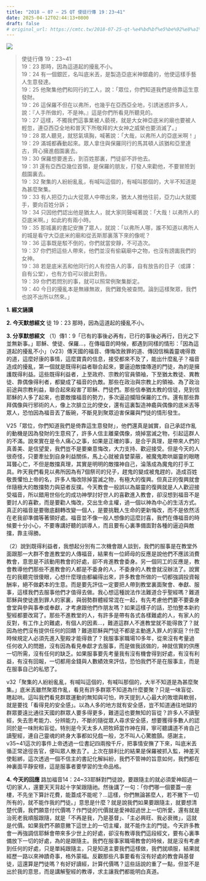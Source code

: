 ```yaml
---
title: "2018 – 07 – 25 QT 使徒行傳 19：23~41"
date: 2025-04-12T02:44:13+0800
draft: false
# original_url: https://cmtc.tw/2018-07-25-qt-%e4%bd%bf%e5%be%92%e8%a1%8c%e5%82%b3-19%ef%bc%9a2341
---
```


![](/images/qt.jpg)
> 使徒行傳 19：23\~41  
> 19：23 那時，因為這道起的擾亂不小。  
> 19：24 有一個銀匠，名叫底米丟，是製造亞底米神銀龕的，他使這樣手藝人生意發達。  
> 19：25 他聚集他們和同行的工人，說：「眾位，你們知道我們是倚靠這生意發財。  
> 19：26 這保羅不但在以弗所，也幾乎在亞西亞全地，引誘迷惑許多人，說：『人手所做的，不是神。』這是你們所看見所聽見的。  
> 19：27 這樣，不獨我們這事業被人藐視，就是大女神亞底米的廟也要被人輕忽，連亞西亞全地和普天下所敬拜的大女神之威榮也要消滅了。」  
> 19：28 眾人聽見，就怒氣填胸，喊著說：「大哉，以弗所人的亞底米啊！」  
> 19：29 滿城都轟動起來。眾人拿住與保羅同行的馬其頓人該猶和亞里達古，齊心擁進戲園裏去。  
> 19：30 保羅想要進去，到百姓那裏，門徒卻不許他去。  
> 19：31 還有亞西亞幾位首領，是保羅的朋友，打發人來勸他，不要冒險到戲園裏去。  
> 19：32 聚集的人紛紛亂亂，有喊叫這個的，有喊叫那個的，大半不知道是為甚麼聚集。  
> 19：33 有人把亞力山大從眾人中帶出來，猶太人推他往前，亞力山大就擺手，要向百姓分訴；  
> 19：34 只因他們認出他是猶太人，就大家同聲喊著說：「大哉！以弗所人的亞底米啊。」如此約有兩小時。  
> 19：35 那城裏的書記安撫了眾人，就說：「以弗所人哪，誰不知道以弗所人的城是看守大亞底米的廟和從丟斯那裏落下來的像呢？  
> 19：36 這事既是駁不倒的，你們就當安靜，不可造次。  
> 19：37 你們把這些人帶來，他們並沒有偷竊廟中之物，也沒有謗讟我們的女神。  
> 19：38 若是底米丟和他同行的人有控告人的事，自有放告的日子（或譯：自有公堂），也有方伯可以彼此對告。  
> 19：39 你們若問別的事，就可以照常例聚集斷定。  
> 19：40 今日的擾亂本是無緣無故，我們難免被查問。論到這樣聚眾，我們也說不出所以然來。」

**1. 經文誦讀**

**2.  今天默想經文**
徒 19：23 那時，因為這道起的擾亂不小。

**3. 分享默想經文**
（1）傳1：9「已有的事後必再有，已行的事後必再行，日光之下並無新事。」耶穌、使徒、保羅…，在傳福音的時候，都遇到同樣的情形：「因為這道起的擾亂不小」（v23）傳天國的福音、傳悔改赦罪的道、傳因信稱義靈魂得救的道，這麼好康的事情，這麼寶貴的信息，接受都來不及了，能出什麼亂子？福音造成的擾亂，第一個就是既得利益者聯合起來，要逼迫敵擋傳道的門徒，為的是擁護既得利益。這些既得利益者，上至政府、宗教的官員領袖，下至猶太教徒、異教徒、靠偶像得利者，都變成了福音的仇敵。那些在政治與宗教上的領袖、為了政治前途與宗教利益，聯合起來殺害了耶穌、門徒們。那些信奉猶太教的信徒，見到信耶穌的人多了起來，也要敵擋福音的勢力，多次逼迫攔阻保羅的工作。還有那些靠拜偶像與行邪術的人，像上次腓立比的使女，還有這裏製造神龕與偶像的底米丟等眾人，恐怕因為福音丟了飯碗，不斷見到聚眾迫害保羅與門徒的情形發生。

V25「眾位，你們知道我們是倚靠這生意發財」，他們還真是誠實，自己承認作亂的動機是因為發財的生意飛了，許多人信主離棄偶像，燒掉當滅之物，引起這群人的不滿。說來實在是令人痛心之事，如果是正確的事，是合乎真理，是帶來人們的真善美、是信望愛，我們豈不是要樂意悔改，大力支持、歡迎接受。但是今天的人很奇怪，只要牽扯到自身利益關係，馬上心就被貪婪蒙蔽，被魔鬼欺哄屬靈的眼瞎耳聾心亡，不但是敵擋真理，其實是明明的敵擋神自己，淪落成為魔鬼的打手工具。昨天我們看見以弗所因為有7個祭司的兒子，趕鬼的變成被鬼趕的，造成百姓敬畏懼怕上帝的名，許多人悔改除掉當滅之物，有極大的復興。但真正的復興就會伴隨極大的敵擋勢力與惡者反撲。今天教會一般誤以為屬靈的復興就是人人歡迎接受福音，所以錯用世俗化的成功神學討好世人的喜歡進入教會，卻沒想到福音不是要討人的喜歡，而是要勸人悔改，交出生命主權，過一個以神為中心的生活方式。真正的福音是要徹底翻轉改變一個人，是要挑戰人生命的更新悔改，而不是依然活在老我卻準備等著領好處。福音並不像一般人想像的這麼討喜，我們在傳福音的時候要十分小心，不要專講好聽的誤導人，而且要有心裏準備面對各種的逼迫與敵擋，靠主得勝。

（2）說到既得利益者，我想起分別有二次機會跟人談到，我們的服事是在教堂外面跟那一大群不會進教堂的人傳福音，結果有一位師母的反應是說他們不應該消費教會，意思是不該動用教會的好處，卻不肯進教會委身。另一個同工的反應是，教會教導他們那些不進教會的人都是不委身的人，不委身的人教會就沒辦法了。說實在的我聽完很傻眼，心想什麼理由都編得出來，許多教會所做的一切都強調投資報酬率，絕不做虧本的生意。而是要先評估一定要把人帶到教堂裏面聚會、奉獻、服事，這樣我們去服事他們才值得去做。我心想這種說法作法難道合乎聖經嗎？難道耶穌與使徒進到罪人的家裏，與弱勢群體經常混在一起，有先考慮他們要不要委身會堂與參與事奉或奉獻，才考慮跟他們作朋友嗎？如果這樣子的話，恐怕整本新約聖經都要改寫了。那些不進教堂的人，有許多是帶有各式各樣難處的人，有家人的反對，有工作上的難處，有個人的因素…，難道這群人不進教堂就不能得救了？就因為他們沒有提供任何的回饋？難道耶穌與門徒不都是主動進入罪人的家庭？什麼時候規定人必須先進入聖殿才能得救了？我服事家職場10多年，從來沒有考量過任何收入的問題，沒有因為看見奉獻才去服事，而是做我該做的，神就信實的供應一切所需，沒有任何的缺乏。如果服事要先考量我有沒有機會得到好處，有沒有利益，有沒有回報，一切都用金錢與人數績效來評估，恐怕我們不是在服事主，而是在服事自己的私慾了。

v32「聚集的人紛紛亂亂，有喊叫這個的，有喊叫那個的，大半不知道是為甚麼聚集。」底米丟雖然聚眾作亂，看見有許多群眾不知道為什麼要聚？只是一味盲從、瞎起哄。這叫我們看見群眾運動的無知與可怕，昨天提到人心最大的敗壞與軟弱，就是要找「看得見的安全感」。以為人多的地方就有安全感，豈不知道通往地獄的群眾要遠比通往天國的群眾人要多得更多，難道這也要無知的盲從？許多人不讀聖經，失去思考能力、分辨能力，不斷的隨從眾人尋求安全感，想要獲得多數人的認同於是一味附和盲從。特別是今天太多人把牧師當作神在拜，寧可聽講道不肯自己讀聖經，連自己靈魂的終身大事都如兒戲一般，怎不叫人心驚膽顫。感謝主，v35\~41這次的事件上帝透過一位書記四兩撥千斤，把事情安撫了下來，叫底米丟循正常途徑告官，便叫眾人散去了。上次在腓利比的結果是保羅被抓入監，神差天使鬆綁，這次透過一個不信主的書記化解糾紛，我們不管神的旨意如何，我們都在神裏面平靜安穩，這是服事者要學習的生命品格。

**4. 今天的回應**
路加福音14：24\~33耶穌對門徒說，要跟隨主的就必須愛神超過一切的家人，還要天天背起十字架跟隨祂。然後講了一句：「你們哪一個要蓋一座樓，不先坐下算計花費，能蓋成不能呢？…這樣，你們無論甚麼人，若不撇下一切所有的，就不能作我的門徒。」意思是什麼？就是說我們如果要跟隨主，就要想清楚代價，我們願意付代價嗎？作門徒的代價就是愛神超過世上一切所愛，還有就是治死老我順服跟隨，就是「不再是我，乃是基督」、「主必興旺、我必衰微」，這就是代價。如果我們不願意撇下這世上的一切主權，就不能作主的門徒。今天許多教會一再強調信耶穌會帶來多少世上的好處，卻沒有教導我們這段經文，要有心裏準備放下一切的好處，為的是跟隨主。我們在服事家職場教會的時候，就是沒有考慮到任何的好處，只是單純跟隨主，只是知道主要我們這樣做，我們就順服，結果就經歷一路以來神蹟奇事，格外蒙福。反觀那些凡事要看有沒有好處的教會與基督徒，這還算是門徒嗎？有好好讀經，計算代價嗎？這些話說的重了一點，但並不是出於我的意思，而是講解聖經的教導，求主讓我們都能明白真道。
